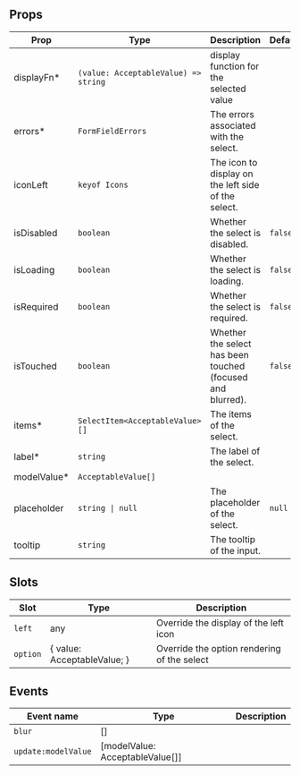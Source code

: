 <!-- This file is automatically generated, do not edit manually. -->

<script setup>
import FormMultiSelectPlayground from './FormMultiSelectPlayground.vue'
</script>

<FormMultiSelectPlayground />

## Props

| Prop | Type | Description | Default |
| ---- | ---- | ----------- | ------- |
| displayFn* | `(value: AcceptableValue) => string` | display function for the selected value |  |
| errors* | `FormFieldErrors` | The errors associated with the select. |  |
| iconLeft | `keyof Icons` | The icon to display on the left side of the select. |  |
| isDisabled | `boolean` | Whether the select is disabled. | `false` |
| isLoading | `boolean` | Whether the select is loading. | `false` |
| isRequired | `boolean` | Whether the select is required. | `false` |
| isTouched | `boolean` | Whether the select has been touched (focused and blurred). | `false` |
| items* | `SelectItem<AcceptableValue>[]` | The items of the select. |  |
| label* | `string` | The label of the select. |  |
| modelValue* | `AcceptableValue[]` |  |  |
| placeholder | `string \| null` | The placeholder of the select. | `null` |
| tooltip | `string` | The tooltip of the input. |  |


## Slots

| Slot | Type | Description |
| --------- | ---- | ----------- |
| `left` | any | Override the display of the left icon |
| `option` | \{ value: AcceptableValue; \} | Override the option rendering of the select |


## Events

| Event name | Type | Description |
| ---------- | ---- | ----------- |
| `blur` | [] |  |
| `update:modelValue` | [modelValue: AcceptableValue[]] |  |

